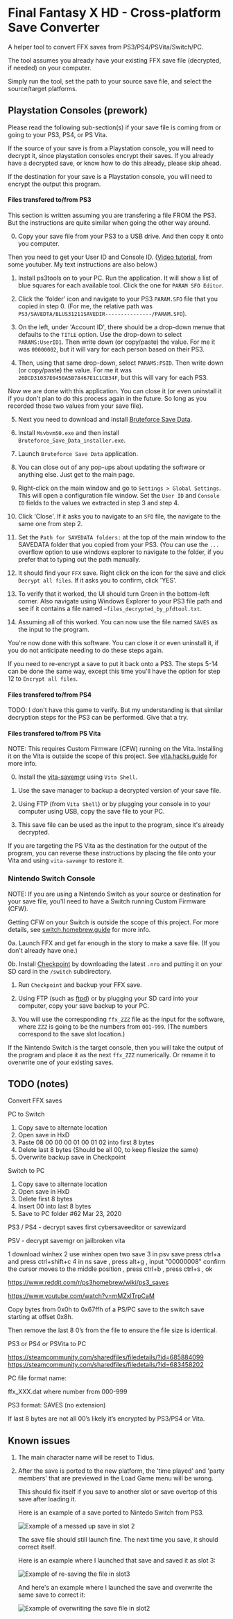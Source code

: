 # Final Fantasy X HD - Cross-platform Save Converter

A helper tool to convert FFX saves from PS3/PS4/PSVita/Switch/PC.

The tool assumes you already have your existing FFX save file (decrypted, if needed) on your computer.

Simply run the tool, set the path to your source save file, and select the source/target platforms.

## Playstation Consoles (prework)

Please read the following sub-section(s) if your save file is coming from or going to your PS3, PS4, or PS Vita.

If the source of your save is from a Playstation console, you will need to decrypt it, since playstation consoles encrypt their saves. If you already have a decrypted save, or know how to do this already, please skip ahead.

If the destination for your save is a Playstation console, you will need to encrypt the output this program.

#### Files transfered to/from PS3

This section is written assuming you are transfering a file FROM the PS3. But the instructions are quite similar when going the other way around.

0. Copy your save file from your PS3 to a USB drive. And then copy it onto you computer.

Then you need to get your User ID and Console ID. ([Video tutorial](https://www.youtube.com/watch?v=mMZxlTrpCaM), from some youtuber. My text instructions are also below.)

1. Install ps3tools on to your PC. Run the application. It will show a list of blue squares for each available tool. Click the one for `PARAM SFO Editor`.

2. Click the 'folder' icon and navigate to your PS3 `PARAM.SFO` file that you copied in step 0. (For me, the relative path was `PS3/SAVEDTA/BLUS31211SAVEDIR---------------/PARAM.SFO`).

3. On the left, under 'Account ID', there should be a drop-down menue that defaults to the `TITLE` option. Use the drop-down to select `PARAMS:UserID1`. Then write down (or copy/paste) the value. For me it was `00000002`, but it will vary for each person based on their PS3.

4. Then, using that same drop-down, select `PARAMS:PSID`. Then write down (or copy/paste) the value. For me it was `26DCD31037E0450A5B78467E1C1CB34F`, but this will vary for each PS3.

Now we are done with this application. You can close it (or even uninstall it if you don't plan to do this process again in the future. So long as you recorded those two values from your save file).

5. Next you need to download and install [Bruteforce Save Data](https://mega.nz/file/2hFEmYBR#k5Xi1c0xhBnVJ9SLN1QpnNmzrK15hjRRmpB5eT8uKFg).

6. Install `Msvbvm50.exe` and then install `Bruteforce_Save_Data_installer.exe`.

7. Launch `Bruteforce Save Data` application.

8. You can close out of any pop-ups about updating the software or anything else. Just get to the main page.

9. Right-click on the main window and go to `Settings > Global Settings`. This will open a configuration file window. Set the `User ID` and `Console ID` fields to the values we extracted in step 3 and step 4.

10. Click 'Close'. If it asks you to navigate to an `SFO` file, the navigate to the same one from step 2.

11. Set the `Path for SAVEDATA folders:` at the top of the main window to the SAVEDATA folder that you copied from your PS3. (You can use the `...` overflow option to use windows explorer to navigate to the folder, if you prefer that to typing out the path manually.

12. It should find your `FFX` save. Right click on the icon for the save and click `Decrypt all files`. If it asks you to confirm, click 'YES'.

13. To verify that it worked, the UI should turn Green in the bottom-left corner. Also navigate using Windows Explorer to your PS3 file path and see if it contains a file named `~files_decrypted_by_pfdtool.txt`.

14. Assuming all of this worked. You can now use the file named `SAVES` as the input to the program.

You're now done with this software. You can close it or even uninstall it, if you do not anticipate needing to do these steps again.

If you need to re-encrypt a save to put it back onto a PS3. The steps 5-14 can be done the same way, except this time you'll have the option for step 12 to `Encrypt all files`.

#### Files transfered to/from PS4

TODO: I don't have this game to verify. But my understanding is that similar decryption steps for the PS3 can be performed. Give that a try.

#### Files transfered to/from PS Vita

NOTE: This requires Custom Firmware (CFW) running on the Vita. Installing it on the Vita is outside the scope of this project. See [vita.hacks.guide](https://vita.hacks.guide/) for more info.

0. Install the [vita-savemgr](https://github.com/d3m3vilurr/vita-savemgr/releases) using `Vita Shell`.

1. Use the save manager to backup a decrypted version of your save file.

2. Using FTP (from `Vita Shell`) or by plugging your console in to your computer using USB, copy the save file to your PC.

3. This save file can be used as the input to the program, since it's already decrypted.

If you are targeting the PS Vita as the destination for the output of the program, you can reverse these instructions by placing the file onto your Vita and using `vita-savemgr` to restore it.

### Nintendo Switch Console

NOTE: If you are using a Nintendo Switch as your source or destination for your save file, you'll need to have a Switch running Custom Firmware (CFW).

Getting CFW on your Switch is outside the scope of this project. For more details, see [switch.homebrew.guide](https://switch.homebrew.guide/) for more info.

0a. Launch FFX and get far enough in the story to make a save file. (If you don't already have one.)

0b. Install [Checkpoint](https://github.com/FlagBrew/Checkpoint/releases) by downloading the latest `.nro` and putting it on your SD card in the `/switch` subdirectory.

1. Run `Checkpoint` and backup your FFX save.

2. Using FTP (such as [ftpd](https://github.com/mtheall/ftpd)) or by plugging your SD card into your computer, copy your save backup to your PC.

3. You will use the corresponding `ffx_ZZZ` file as the input for the software, where `ZZZ` is going to be the numbers from `001-999`. (The numbers correspond to the save slot location.)

If the Nintendo Switch is the target console, then you will take the output of the program and place it as the next `ffx_ZZZ` numerically. Or rename it to overwrite one of your existing saves.

## TODO (notes)

Convert FFX saves

PC to Switch
1. Copy save to alternate location
2. Open save in HxD
3. Paste 08 00 00 00 01 00 01 02 into first 8 bytes
4. Delete last 8 bytes (Should be all 00, to keep filesize the same)
5. Overwrite backup save in Checkpoint

Switch to PC
1. Copy save to alternate location
2. Open save in HxD
3. Delete first 8 bytes
4. Insert 00 into last 8 bytes
5. Save to PC folder
#62 Mar 23, 2020


PS3 / PS4 - decrypt saves first cybersaveeditor or savewizard

PSV - decrypt savemgr on jailbroken vita

1 download winhex
2 use winhex open two save
3 in psv save press ctrl+a and press ctrl+shift+c
4 in ns save , press alt+g , input "00000008" confirm the cursor moves to the middle position , press ctrl+b , press ctrl+s , ok


https://www.reddit.com/r/ps3homebrew/wiki/ps3_saves

https://www.youtube.com/watch?v=mMZxlTrpCaM


Copy bytes from 0x0h to 0x67ffh of a PS/PC save to the switch save starting at offset 0x8h.

Then remove the last 8 0’s from the file to ensure the file size is identical.


PS3 or PS4 or PSVita to PC

https://steamcommunity.com/sharedfiles/filedetails/?id=685884099
https://steamcommunity.com/sharedfiles/filedetails/?id=683458202

PC file format name:

ffx_XXX.dat where number from 000-999

PS3 format: SAVES (no extension)

If last 8 bytes are not all 00’s likely it’s encrypted by PS3/PS4 or Vita.

## Known issues

1. The main character name will be reset to Tidus.

2. After the save is ported to the new platform, the 'time played' and 'party members' that are previewed in the Load Game menu will be wrong.

   This should fix itself if you save to another slot or save overtop of this save after loading it.
   
   Here is an example of a save ported to Nintedo Switch from PS3.
   
   ![Example of a messed up save in slot 2](https://i.imgur.com/RAIDEEP.jpg)
   
   The save file should still launch fine. The next time you save, it should correct itself.
   
   Here is an example where I launched that save and saved it as slot 3:
   
   ![Example of re-saving the file in slot3](https://i.imgur.com/oB4jPmR.jpg)
   
   And here's an example where I launched the save and overwrite the same save to correct it:
   
   ![Example of overwriting the save file in slot2](https://i.imgur.com/z6TYrtP.jpg)
   
   

